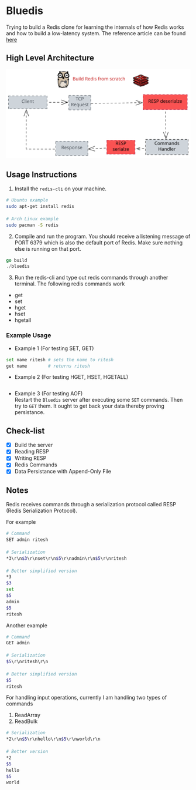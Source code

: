 # Bluedis

Trying to build a Redis clone for learning the internals of how Redis works and 
how to build a low-latency system. The reference article can be found 
[here](https://www.build-redis-from-scratch.dev/en/aof)

## High Level Architecture
![SVG-Image](diagram.svg)

## Usage Instructions
1. Install the `redis-cli` on your machine.
```bash
# Ubuntu example
sudo apt-get install redis

# Arch Linux example
sudo pacman -S redis
```

2. Compile and run the program. You should receive a listening message of PORT
6379 which is also the default port of Redis. Make sure nothing else is running 
on that port.
```go
go build
./bluedis
```

3. Run the redis-cli and type out redis commands through another terminal. The 
following redis commands work
- get
- set
- hget
- hset
- hgetall

### Example Usage
- Example 1 (For testing SET, GET)
```bash
set name ritesh # sets the name to ritesh
get name        # returns ritesh
```
- Example 2 (For testing HGET, HSET, HGETALL)
```bash

```
- Example 3 (For testing AOF)    
Restart the `Bluedis` server after executing some `SET` commands. Then try to 
`GET` them. It ought to get back your data thereby proving persistance.

## Check-list
- [X] Build the server
- [X] Reading RESP
- [x] Writing RESP
- [x] Redis Commands
- [x] Data Persistance with Append-Only File

## Notes

Redis receives commands through a serialization protocol called RESP 
(Redis Serialization Protocol).

For example
```bash
# Command
SET admin ritesh

# Serialization
*3\r\n$3\r\nset\r\n$5\r\nadmin\r\n$5\r\nritesh

# Better simplified version
*3
$3
set
$5
admin
$5
ritesh
```

Another example
```bash
# Command
GET admin

# Serialization
$5\r\nritesh\r\n

# Better simplified version
$5
ritesh
```

For handling input operations, currently I am handling two types of commands
1. ReadArray
2. ReadBulk

```bash
# Serialization
*2\r\n$5\r\nhello\r\n$5\r\nworld\r\n

# Better version
*2
$5
hello
$5
world
```

